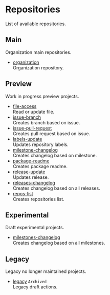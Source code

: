 # Repositories

List of available repositories.

## Main

Organization main repositories.

- [organization](https://github.com/unity-game-framework-actions/organization)   
  Organization repository.

## Preview

Work in progress preview projects.

- [file-access](https://github.com/unity-game-framework-actions/file-access)   
  Read or update file.
- [issue-branch](https://github.com/unity-game-framework-actions/issue-branch)   
  Creates branch based on issue.
- [issue-pull-request](https://github.com/unity-game-framework-actions/issue-pull-request)   
  Creates pull request based on issue.
- [labels-update](https://github.com/unity-game-framework-actions/labels-update)   
  Updates repository labels.
- [milestone-changelog](https://github.com/unity-game-framework-actions/milestone-changelog)   
  Creates changelog based on milestone.
- [package-readme](https://github.com/unity-game-framework-actions/package-readme)   
  Creates package readme.
- [release-update](https://github.com/unity-game-framework-actions/release-update)   
  Updates release.
- [releases-changelog](https://github.com/unity-game-framework-actions/releases-changelog)   
  Creates changelog based on all releases.
- [repos-list](https://github.com/unity-game-framework-actions/repos-list)   
  Creates repositories list.

## Experimental

Draft experimental projects.

- [milestones-changelog](https://github.com/unity-game-framework-actions/milestones-changelog)   
  Creates changelog based on all milestones.

## Legacy

Legacy no longer maintained projects.

- [legacy](https://github.com/unity-game-framework-actions/legacy) `Archived`  
  Legacy draft actions.


